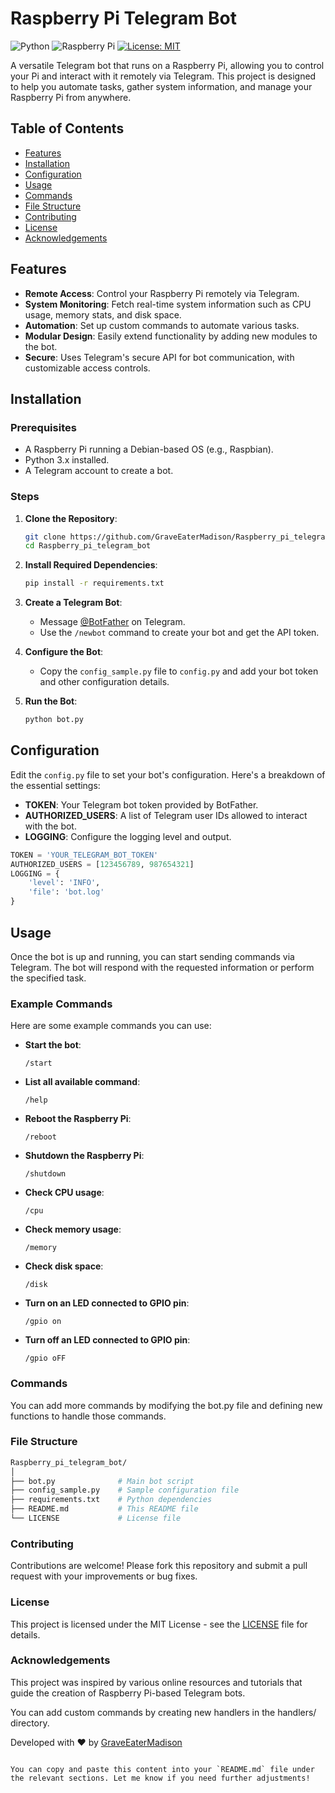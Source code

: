 # Raspberry Pi Telegram Bot

![Python](https://img.shields.io/badge/Python-3.11-blue.svg)
![Raspberry Pi](https://img.shields.io/badge/Raspberry%20Pi%4-Model%20B-orange)
[![License: MIT](https://img.shields.io/badge/License-MIT-yellow.svg)](https://opensource.org/licenses/MIT)

A versatile Telegram bot that runs on a Raspberry Pi, allowing you to control your Pi and interact with it remotely via Telegram. This project is designed to help you automate tasks, gather system information, and manage your Raspberry Pi from anywhere.

## Table of Contents

- [Features](#features)
- [Installation](#installation)
- [Configuration](#configuration)
- [Usage](#usage)
- [Commands](#commands)
- [File Structure](#file-structure)
- [Contributing](#contributing)
- [License](#license)
- [Acknowledgements](#acknowledgements)

## Features

- **Remote Access**: Control your Raspberry Pi remotely via Telegram.
- **System Monitoring**: Fetch real-time system information such as CPU usage, memory stats, and disk space.
- **Automation**: Set up custom commands to automate various tasks.
- **Modular Design**: Easily extend functionality by adding new modules to the bot.
- **Secure**: Uses Telegram's secure API for bot communication, with customizable access controls.

## Installation

### Prerequisites

- A Raspberry Pi running a Debian-based OS (e.g., Raspbian).
- Python 3.x installed.
- A Telegram account to create a bot.

### Steps

1. **Clone the Repository**:
    ```bash
    git clone https://github.com/GraveEaterMadison/Raspberry_pi_telegram_bot.git
    cd Raspberry_pi_telegram_bot
    ```

2. **Install Required Dependencies**:
    ```bash
    pip install -r requirements.txt
    ```

3. **Create a Telegram Bot**:
   - Message [@BotFather](https://t.me/BotFather) on Telegram.
   - Use the `/newbot` command to create your bot and get the API token.

4. **Configure the Bot**:
   - Copy the `config_sample.py` file to `config.py` and add your bot token and other configuration details.

5. **Run the Bot**:
    ```bash
    python bot.py
    ```

## Configuration

Edit the `config.py` file to set your bot's configuration. Here's a breakdown of the essential settings:

- **TOKEN**: Your Telegram bot token provided by BotFather.
- **AUTHORIZED_USERS**: A list of Telegram user IDs allowed to interact with the bot.
- **LOGGING**: Configure the logging level and output.

```python
TOKEN = 'YOUR_TELEGRAM_BOT_TOKEN'
AUTHORIZED_USERS = [123456789, 987654321]
LOGGING = {
    'level': 'INFO',
    'file': 'bot.log'
}
```

## Usage

Once the bot is up and running, you can start sending commands via Telegram. The bot will respond with the requested information or perform the specified task.

### Example Commands

Here are some example commands you can use:

- **Start the bot**:
  ```text
  /start
  ```

- **List all available command**:
  ```text
  /help
  ```

- **Reboot the Raspberry Pi**:
  ```text
  /reboot
  ```

- **Shutdown the Raspberry Pi**:
  ```twxt
  /shutdown
  ```
  
- **Check CPU usage**:
  ```text
  /cpu
  ```

- **Check memory usage**:
   ```text
  /memory
  ```

- **Check disk space**:
   ```text
  /disk
  ```

- **Turn on an LED connected to GPIO pin**:
   ```text
  /gpio on
   ```
- **Turn off an LED connected to GPIO pin**:
   ```text
  /gpio oFF
   ```
### Commands

You can add more commands by modifying the bot.py file and defining new functions to handle those commands.

### File Structure

```bash
Raspberry_pi_telegram_bot/
│
├── bot.py              # Main bot script
├── config_sample.py    # Sample configuration file
├── requirements.txt    # Python dependencies
├── README.md           # This README file
└── LICENSE             # License file
```

### Contributing

Contributions are welcome! Please fork this repository and submit a pull request with your improvements or bug fixes.

### License

This project is licensed under the MIT License - see the [LICENSE](https://github.com/GraveEaterMadison/Raspberry_pi_telegram_bot/blob/main/LICENSE) file for details.

### Acknowledgements

This project was inspired by various online resources and tutorials that guide the creation of Raspberry Pi-based Telegram bots.

You can add custom commands by creating new handlers in the handlers/ directory.

Developed with ❤️ by [GraveEaterMadison](https://github.com/GraveEaterMadison)
```vbnet

You can copy and paste this content into your `README.md` file under the relevant sections. Let me know if you need further adjustments!
```
